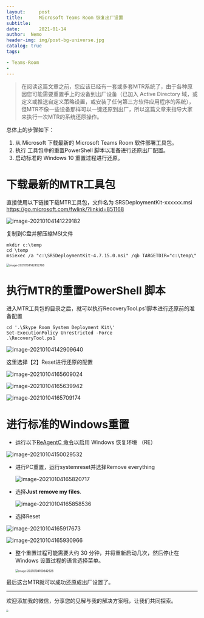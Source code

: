 ```yaml
---
layout:     post
title:      Microsoft Teams Room 恢复出厂设置
subtitle:  
date:       2021-01-14
author:  Nemo
header-img: img/post-bg-universe.jpg
catalog: true
tags:

- Teams-Room
- 
---
```


> 在阅读这篇文章之前，您应该已经有一套或多套MTR系统了，由于各种原因您可能需要重置手上的设备到出厂设备（已加入 Active Directory 域，或定义或推送自定义策略设置，或安装了任何第三方软件应用程序的系统），但MTR不像一些设备那样可以一键还原到出厂，所以这篇文章来指导大家来执行一次MTR的系统还原操作。

总体上的步骤如下：

1. 从 Microsoft 下载最新的 Microsoft Teams Room 软件部署工具包。
2. 执行 工具包中的重置PowerShell 脚本以准备进行还原出厂配置。
3. 启动标准的 Windows 10 重置过程进行还原。

# 下载最新的MTR工具包

直接使用以下链接下载MTR工具包，文件名为 SRSDeploymentKit-xxxxxx.msi
https://go.microsoft.com/fwlink/?linkid=851168

![image-20210104141229182](https://cdn.jsdelivr.net/gh/tangx007/tangx007.github.io/img/image-20210104141229182.png)

复制到C盘并解压缩MSI文件

```
mkdir c:\temp
cd \temp
msiexec /a "c:\SRSDeploymentKit-4.7.15.0.msi" /qb TARGETDIR="c:\temp\"
```

<img src="https://cdn.jsdelivr.net/gh/tangx007/tangx007.github.io/img/image-20210104142452766.png" alt="image-20210104142452766" style="zoom:50%;" />

# 执行MTR的重置PowerShell 脚本

进入MTR工具包的目录之后，就可以执行RecoveryTool.ps1脚本进行还原前的准备配置

```
cd '.\Skype Room System Deployment Kit\'
Set-ExecutionPolicy Unrestricted -Force 
.\RecoveryTool.ps1
```

![image-20210104142909640](https://cdn.jsdelivr.net/gh/tangx007/tangx007.github.io/img/image-20210104142909640.png)

这里选择【2】Reset进行还原的配置

![image-20210104165609024](https://cdn.jsdelivr.net/gh/tangx007/tangx007.github.io/img/image-20210104165609024.png)

![image-20210104165639942](https://cdn.jsdelivr.net/gh/tangx007/tangx007.github.io/img/image-20210104165639942.png)

![image-20210104165709174](https://cdn.jsdelivr.net/gh/tangx007/tangx007.github.io/img/image-20210104165709174.png)

# 进行标准的Windows重置

- ‎运行以下‎[‎ReAgentC 命令‎](https://docs.microsoft.com/en-us/windows-hardware/manufacture/desktop/reagentc-command-line-options)‎以启用 Windows 恢复环境 （RE）

![image-20210104150029532](https://cdn.jsdelivr.net/gh/tangx007/tangx007.github.io/img/image-20210104150029532.png)

- 进行PC重置，运行systemreset并选择Remove everything

  ![image-20210104165820717](https://cdn.jsdelivr.net/gh/tangx007/tangx007.github.io/img/image-20210104165820717.png)

- 选择**Just remove my files**.

  ![image-20210104165858536](https://cdn.jsdelivr.net/gh/tangx007/tangx007.github.io/img/image-20210104165858536.png)

- 选择Reset

![image-20210104165917673](https://cdn.jsdelivr.net/gh/tangx007/tangx007.github.io/img/image-20210104165917673.png)

![image-20210104165930966](https://cdn.jsdelivr.net/gh/tangx007/tangx007.github.io/img/image-20210104165930966.png)

- ‎整个重置过程可能需要大约 30 分钟，并将重新启动几次，然后停止在 Windows 设置过程的语言选择菜单。

  <img src="https://cdn.jsdelivr.net/gh/tangx007/tangx007.github.io/img/image-20210104150642526.png" alt="image-20210104150642526" style="zoom:50%;" />

  


最后这台MTR就可以成功还原成出厂设置了。

------

欢迎添加我的微信，分享您的见解与我的解决方案哦，让我们共同探索。

<img src="https://cdn.jsdelivr.net/gh/tangx007/tangx007.github.io/img/nemo-qrcode.jpg" style="zoom: 33%;" />
